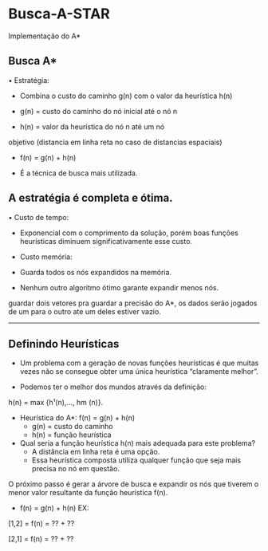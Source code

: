 # Busca-A-STAR
Implementação do A*

## Busca A*
• Estratégia:
- Combina o custo do caminho g(n) com o valor da
heurística h(n)

- g(n) = custo do caminho do nó inicial até o nó n

- h(n) = valor da heurística do nó n até um nó

objetivo (distancia em linha reta no caso de
distancias espaciais)

- f(n) = g(n) + h(n)

 - É a técnica de busca mais utilizada.

## A estratégia é completa e ótima.

• Custo de tempo:
- Exponencial com o comprimento da solução,
porém boas funções heurísticas diminuem
significativamente esse custo.

- Custo memória:
- Guarda todos os nós expandidos na memória.
- Nenhum outro algoritmo ótimo garante expandir
menos nós.

guardar dois vetores pra guardar a precisão do A*, os dados serão jogados de um para o outro ate um deles estiver vazio.

***

## Definindo Heurísticas
- Um problema com a geração de novas funções
heurísticas é que muitas vezes não se consegue
obter uma única heurística “claramente melhor”.

- Podemos ter o melhor dos mundos através da
definição:

h(n) = max {h¹(n),..., hm
(n)}.

- Heurística do A*: f(n) = g(n) + h(n)
  - g(n) = custo do caminho
  - h(n) = função heurística
- Qual seria a função heurística h(n) mais
adequada para este problema?
  - A distância em linha reta é uma opção.
  - Essa heurística composta utiliza qualquer função
que seja mais precisa no nó em questão.

O próximo passo é gerar a árvore de
busca e expandir os nós que tiverem
o menor valor resultante da função
heurística f(n).

- f(n) = g(n) + h(n)
EX:

[1,2] = f(n) = ?? + ??

[2,1] = f(n) = ?? + ??
